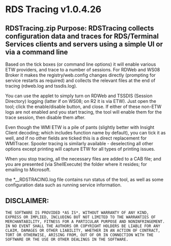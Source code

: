 # RDS Tracing v1.0.4.26

## RDSTracing.zip Purpose: RDSTracing collects configuration data and traces for RDS/Terminal Services clients and servers using a simple UI or via a command line

Based on the tick boxes (or command line options) it will enable various ETW providers, and trace to a number of sessions. For RDWeb and WS08 Broker it makes the registry/web.config changes directly (prompting for service restarts as required) and collects the relevant files at the end of tracing (rdweb.log and tssdis.log).

You can use the applet to simply turn on RDWeb and TSSDIS (Session Directory) logging (latter if on WS08; on R2 it is via ETW). Just open the tool; click the enable/disable button, and close. If either of these non-ETW logs are not enabled and you start tracing, the tool will enable them for the trace session, then disable them after.

Even though the WMI ETW is a pile of pants (slightly better with Insight Client decoding; which includes function name by default), you can tick it as well, and if no other fields are ticked this is a direct replacement for WMITracer. Spooler tracing is similarly available - deselecting all other options except printing will capture ETW for all types of printing issues.

When you stop tracing, all the necessary files are added to a CAB file; and you are presented (via ShellExecute) the folder where it resides; for emailing to Microsoft.

the *__RDSTRACING.log file contains run status of the tool, as well as some configuration data such as running service information.


## DISCLAIMER:
    THE SOFTWARE IS PROVIDED *AS IS*, WITHOUT WARRANTY OF ANY KIND, EXPRESS OR IMPLIED, INCLUDING BUT NOT LIMITED TO THE WARRANTIES OF MERCHANTABILITY, FITNESS FOR A PARTICULAR PURPOSE AND NONINFRINGEMENT. 
    IN NO EVENT SHALL THE AUTHORS OR COPYRIGHT HOLDERS BE LIABLE FOR ANY CLAIM, DAMAGES OR OTHER LIABILITY, WHETHER IN AN ACTION OF CONTRACT, TORT OR OTHERWISE, ARISING FROM, OUT OF OR IN CONNECTION WITH THE SOFTWARE OR THE USE OR OTHER DEALINGS IN THE SOFTWARE.
